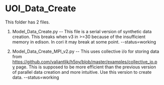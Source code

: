 # UOI_Data_Create

This folder has 2 files.

1. Model_Data_Create.py -- This file is a serial version of synthetic data creation. This breaks when v3 in >=30 because of the insufficient memory in edison. In cori it may break at some point.
    --status=working
     
3. Model_Data_Create_MPI_v2.py -- This uses collective i/o for storing data from https://github.com/valiantljk/h5py/blob/master/examples/collective_io.py page. This is supposed to be more efficient than the previous version of parallel data creation and more intuitive. Use this version to create data. 
       --status=working
